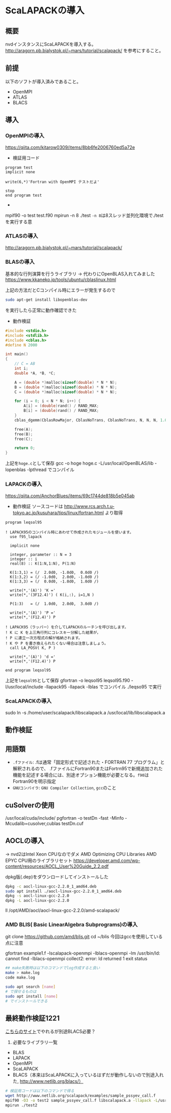 # ScaLAPACKの導入
## 概要
nvdインスタンスにScaLAPACKを導入する。
http://aragorn.pb.bialystok.pl/~mars/tutorial/scalapack/
を参考にすること。

## 前提
以下のソフトが導入済みであること。
- OpenMPI
- ATLAS
- BLACS

## 導入
### OpenMPIの導入
https://qiita.com/kitarow0309/items/8bb6fe2006760ed5a72e

- 検証用コード
```Fortran
program test
implicit none

write(6,*)'Fortran with OpenMPI テストだよ'

stop
end program test
```
- 
mpif90 -o test test.f90
mpirun -n 8 ./test
`-n 8`は8スレッド並列化環境で./testを実行する意
### ATLASの導入
http://aragorn.pb.bialystok.pl/~mars/tutorial/scalapack/

### BLASの導入
基本的な行列演算を行うライブラリ
-> 代わりにOpenBLAS入れてみました
https://www.kkaneko.jp/tools/ubuntu/cblaslinux.html

上記の方法だとCコンパイル時にエラーが発生するので
```bash
sudo apt-get install libopenblas-dev
```
を実行したら正常に動作確認できた

- 動作検証
```c
#include <stdio.h>
#include <stdlib.h>
#include <cblas.h>
#define N 2000

int main()
{
	// C = AB
	int i;
	double *A, *B, *C;

	A = (double *)malloc(sizeof(double) * N * N);
	B = (double *)malloc(sizeof(double) * N * N);
	C = (double *)malloc(sizeof(double) * N * N);

	for (i = 0; i < N * N; i++) {
		A[i] = (double)rand() / RAND_MAX;
		B[i] = (double)rand() / RAND_MAX;
	}
	cblas_dgemm(CblasRowMajor, CblasNoTrans, CblasNoTrans, N, N, N, 1.0, A, N, B, N, 0.0, C, N);

	free(A);
	free(B);
	free(C);

	return 0;
}
```
上記を`hoge.c`として保存
gcc -o hoge hoge.c -L/usr/local/OpenBLAS/lib -lopenblas -lpthread
でコンパイル

### LAPACKの導入
https://qiita.com/AnchorBlues/items/69c1744de818b5e045ab

- 動作検証
ソースコードは
http://www.rcs.arch.t.u-tokyo.ac.jp/kusuhara/tips/linux/fortran.html
より取得
```Fortran
program leqsol95

! LAPACK95のコンパイル時にあわせて作成されたモジュールを使います。
  use f95_lapack

  implicit none

  integer, parameter :: N = 3
  integer :: i
  real(8) :: K(1:N,1:N), P(1:N)

  K(1:3,1) = (/  2.0d0, -1.0d0,  0.0d0 /)
  K(1:3,2) = (/ -1.0d0,  2.0d0, -1.0d0 /)
  K(1:3,3) = (/  0.0d0, -1.0d0,  1.0d0 /)

  write(*,'(A)') 'K ='
  write(*,'(3F12.4)') ( K(i,:), i=1,N )

  P(1:3)   = (/  1.0d0,  2.0d0,  3.0d0 /)

  write(*,'(A)') 'P ='
  write(*,'(F12.4)') P

! LAPACK95（ラッパー）を介してLAPACKのルーチンを呼び出します。
! K に K を上三角行列にコレスキー分解した結果が，
! P に連立一次方程式の解が格納されます。
! K や P を書き換えられたくない場合は注意しましょう。
  call LA_POSV( K, P )

  write(*,'(A)') 'd ='
  write(*,'(F12.4)') P

end program leqsol95
```
上記を`leqsol95`として保存
gfortran -o leqsol95 leqsol95.f90 -I/usr/local/include -llapack95 -llapack -lblas
でコンパイル
./leqso95
で実行

### ScaLAPACKの導入

 sudo ln -s /home/user/scalapack/libscalapack.a /usr/local/lib/libscalapack.a


## 動作検証


## 用語類
 - `.fファイル`: .fは通常「固定形式で記述された・FORTRAN 77 プログラム」と解釈されるので、 .fファイルにFortran90またはFortrn95で新規追加された機能を記述する場合には、別途オプション機能が必要となる。`f90`はFortran90を明示指定
 - `GNUコンパイラ`: `GNU Compiler Collection`, `gcc`のこと

## cuSolverの使用
 /usr/local/cuda/include/
 pgfortran -o testDn  -fast -Minfo -Mcudalib=cusolver,cublas  testDn.cuf

## AOCLの導入
→ nvd2はIntel Xeon CPUなのでダメ
AMD Optimizing CPU Libraries
AMD EPYC CPU用のライブラリセット
https://developer.amd.com/wp-content/resources/AOCL_User%20Guide_2.2.pdf

dpkg版(.dep)をダウンロードしてインストールした
```bash
dpkg -c aocl-linux-gcc-2.2.0_1_amd64.deb
sudo apt install ./aocl-linux-gcc-2.2.0_1_amd64.deb
dpkg -s aocl-linux-gcc-2.2.0
dpkg -L aocl-linux-gcc-2.2.0
```
 ll /opt/AMD/aocl/aocl-linux-gcc-2.2.0/amd-scalapack/

### AMD BLIS( Basic LinearAlgebra Subprograms)の導入
git clone https://github.com/amd/blis.git
cd ~/blis
今回はgccを使用している点に注意


gfortran example1.f -lscalapack-openmpi -lblacs-openmpi -lm
/usr/bin/ld: cannot find -lblacs-openmpi
collect2: error: ld returned 1 exit status




```bash
## make失敗時は以下のコマンドでlog作成すると良い
make > make.log
code make.log
```

```bash
sudo apt search [name]
# で探せるものは
sudo apt install [name]
# でインストールできる
```


## 最終動作検証1221
[こちらのサイト](https://thelinuxcluster.com/2020/05/13/compiling-scalapack-2-0-2-on-centos-7/)でやれるが別途BLACS必要？
1. 必要なライブラリ一覧
- BLAS
- LAPACK
- OpenMPI
- ScaLAPACK
- BLACS（本来はScaLAPACKに入っているはずだが動作しないので別途入れた, http://www.netlib.org/blacs/）

```bash
# 検証用コードは以下のコマンドで得る
wget http://www.netlib.org/scalapack/examples/sample_pssyev_call.f
mpif90 -O3 -o test2 sample_pssyev_call.f libscalapack.a -llapack -L/usr/local/lapack/lib -lblas -L/usr/local/BLAS
mpirun ./test2 
```